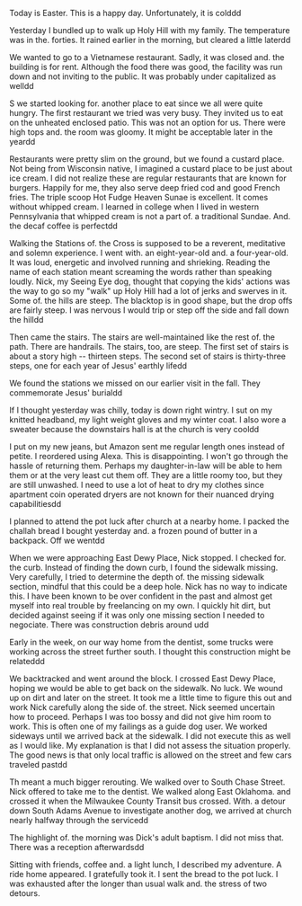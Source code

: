 <html><body><p>Today is Easter. This is a happy day. Unfortunately, it is colddd

Yesterday I bundled up to walk up Holy Hill with my family. The temperature was in the. forties. It rained earlier in the morning, but cleared a little laterdd

We wanted to go to a Vietnamese restaurant. Sadly, it was closed and. the building is for rent. Although the food there was good, the facility was run down and not inviting to the public. It was probably under capitalized as welldd

S we started looking for. another place to eat since we all were quite hungry. The first restaurant we tried was very busy. They invited us to eat on the unheated enclosed patio. This was not an option for us. There were high tops and. the room was gloomy. It might be acceptable later in the yeardd

Restaurants were pretty slim on the ground, but we found a custard place. Not being from Wisconsin native, I imagined a custard place to be just about ice cream. I did not realize these are regular restaurants that are known for burgers. Happily for me, they also serve deep fried cod and good French fries. The triple scoop Hot Fudge Heaven Sunae is excellent. It comes without whipped cream. I learned in college when I lived in western Pennsylvania that whipped cream is not a part of. a traditional Sundae. And. the decaf coffee is perfectdd

Walking the Stations of. the Cross is supposed to be a reverent, meditative and solemn experience. I went with. an eight-year-old and. a four-year-old. It was loud, energetic and involved running and shrieking. Reading the name of each station meant screaming the words rather than speaking loudly. Nick, my Seeing Eye dog, thought that copying the kids' actions was the way to go so my "walk" up Holy Hill had a lot of jerks and swerves in it. Some of. the hills are steep. The blacktop is in good shape, but the drop offs are fairly steep. I was nervous I would trip or step off the side and fall down the hilldd

Then came the stairs. The stairs are well-maintained like the rest of. the path. There are handrails. The stairs, too, are steep. The first set of stairs is about a story high -- thirteen steps. The second set of stairs is thirty-three steps, one for each year of Jesus' earthly lifedd

We found the stations we missed on our earlier visit in the fall. They commemorate Jesus' burialdd

If I thought yesterday was chilly, today is down right wintry. I sut on my knitted headband, my light weight gloves and my winter coat. I also wore a sweater because the downstairs hall is at the church is very cooldd

I put on my new jeans, but Amazon sent me regular length ones instead of petite. I reordered using Alexa. This is disappointing. I won't go through the hassle of returning them. Perhaps my daughter-in-law will be able to hem them or at the very least cut them off. They are a little roomy too, but they are still unwashed. I need to use a lot of heat to dry my clothes since apartment coin operated dryers are not known for their nuanced drying capabilitiesdd

I planned to attend the pot luck after church at a nearby home. I packed the challah bread I bought yesterday and. a frozen pound of butter in a backpack. Off we wentdd

When we were approaching East Dewy Place, Nick stopped. I checked for. the curb. Instead of finding the down curb, I found the sidewalk missing. Very carefully, I tried to determine the depth of. the missing sidewalk section, mindful that this could be a deep hole. Nick has no way to indicate this. I have been known to be over confident in the past and almost get myself into real trouble by freelancing on my own. I quickly hit dirt, but decided against seeing if it was only one missing section I needed to negociate. There was construction debris around udd

Early in the week, on our way home from the dentist, some trucks were working across the street further south. I thought this construction might be relateddd

We backtracked and went around the block. I crossed East Dewy Place, hoping we would be able to get back on the sidewalk. No luck. We wound up on dirt and later on the street. It took me a little time to figure this out and work Nick carefully along the side of. the street. Nick seemed uncertain how to proceed. Perhaps I was too bossy and did not give him room to work. This is often one of my failings as a guide dog user. We worked sideways until we arrived back at the sidewalk. I did not execute this as well as I would like. My explanation is that I did not assess the situation properly. The good news is that only local traffic is allowed on the street and few cars traveled pastdd

Th meant a much bigger rerouting. We walked over to South Chase Street. Nick offered to take me to the dentist. We walked along East Oklahoma. and crossed it when the Milwaukee County Transit bus crossed. With. a detour down South Adams Avenue to investigate another dog, we arrived at church nearly halfway through the servicedd

The highlight of. the morning was Dick's adult baptism. I did not miss that. There was a reception afterwardsdd

Sitting with friends, coffee and. a light lunch, I described my adventure. A ride home appeared. I gratefully took it. I sent the bread to the pot luck. I was exhausted after the longer than usual walk and. the stress of two detours.</p></body></html>
